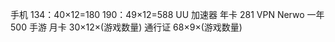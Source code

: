 手机 
	134：40×12=180
	190：49×12=588
UU 加速器
	年卡 281
VPN
	Nerwo 一年 500
手游
	月卡 30×12×(游戏数量)
	通行证 68×9×(游戏数量)
